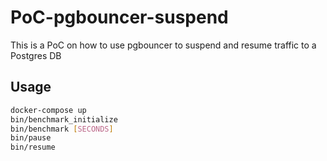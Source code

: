 # PoC-pgbouncer-suspend

This is a PoC on how to use pgbouncer to suspend and resume traffic to a Postgres DB

## Usage

```sh
docker-compose up
bin/benchmark_initialize
bin/benchmark [SECONDS]
bin/pause
bin/resume
```
